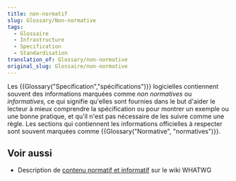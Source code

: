 ```yaml
---
title: non-normatif
slug: Glossary/Non-normative
tags:
  - Glossaire
  - Infrastructure
  - Specification
  - Standardisation
translation_of: Glossary/non-normative
original_slug: Glossaire/non-normative
---
```


Les {{Glossary("Specification","spécifications")}} logicielles contiennent souvent des informations marquées comme _non normatives_ ou _informatives,_ ce qui signifie qu'elles sont fournies dans le but d'aider le lecteur à mieux comprendre la spécification ou pour montrer un exemple ou une bonne pratique, et qu'il n'est pas nécessaire de les suivre comme une règle. Les sections qui contiennent les informations officielles à respecter sont souvent marquées comme {{Glossary("Normative", "normatives")}}.

## Voir aussi

- Description de [contenu normatif et informatif](https://wiki.whatwg.org/wiki/Specs/howto#Content) sur le wiki WHATWG

